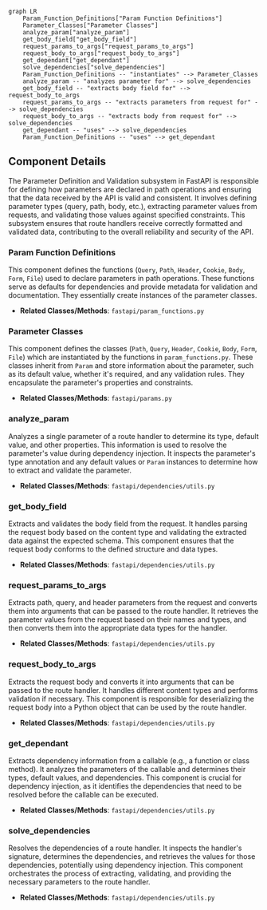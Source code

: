 ```mermaid
graph LR
    Param_Function_Definitions["Param Function Definitions"]
    Parameter_Classes["Parameter Classes"]
    analyze_param["analyze_param"]
    get_body_field["get_body_field"]
    request_params_to_args["request_params_to_args"]
    request_body_to_args["request_body_to_args"]
    get_dependant["get_dependant"]
    solve_dependencies["solve_dependencies"]
    Param_Function_Definitions -- "instantiates" --> Parameter_Classes
    analyze_param -- "analyzes parameter for" --> solve_dependencies
    get_body_field -- "extracts body field for" --> request_body_to_args
    request_params_to_args -- "extracts parameters from request for" --> solve_dependencies
    request_body_to_args -- "extracts body from request for" --> solve_dependencies
    get_dependant -- "uses" --> solve_dependencies
    Param_Function_Definitions -- "uses" --> get_dependant
```

## Component Details

The Parameter Definition and Validation subsystem in FastAPI is responsible for defining how parameters are declared in path operations and ensuring that the data received by the API is valid and consistent. It involves defining parameter types (query, path, body, etc.), extracting parameter values from requests, and validating those values against specified constraints. This subsystem ensures that route handlers receive correctly formatted and validated data, contributing to the overall reliability and security of the API.

### Param Function Definitions
This component defines the functions (`Query`, `Path`, `Header`, `Cookie`, `Body`, `Form`, `File`) used to declare parameters in path operations. These functions serve as defaults for dependencies and provide metadata for validation and documentation. They essentially create instances of the parameter classes.
- **Related Classes/Methods**: `fastapi/param_functions.py`

### Parameter Classes
This component defines the classes (`Path`, `Query`, `Header`, `Cookie`, `Body`, `Form`, `File`) which are instantiated by the functions in `param_functions.py`. These classes inherit from `Param` and store information about the parameter, such as its default value, whether it's required, and any validation rules. They encapsulate the parameter's properties and constraints.
- **Related Classes/Methods**: `fastapi/params.py`

### analyze_param
Analyzes a single parameter of a route handler to determine its type, default value, and other properties. This information is used to resolve the parameter's value during dependency injection. It inspects the parameter's type annotation and any default values or `Param` instances to determine how to extract and validate the parameter.
- **Related Classes/Methods**: `fastapi/dependencies/utils.py`

### get_body_field
Extracts and validates the body field from the request. It handles parsing the request body based on the content type and validating the extracted data against the expected schema. This component ensures that the request body conforms to the defined structure and data types.
- **Related Classes/Methods**: `fastapi/dependencies/utils.py`

### request_params_to_args
Extracts path, query, and header parameters from the request and converts them into arguments that can be passed to the route handler. It retrieves the parameter values from the request based on their names and types, and then converts them into the appropriate data types for the handler.
- **Related Classes/Methods**: `fastapi/dependencies/utils.py`

### request_body_to_args
Extracts the request body and converts it into arguments that can be passed to the route handler. It handles different content types and performs validation if necessary. This component is responsible for deserializing the request body into a Python object that can be used by the route handler.
- **Related Classes/Methods**: `fastapi/dependencies/utils.py`

### get_dependant
Extracts dependency information from a callable (e.g., a function or class method). It analyzes the parameters of the callable and determines their types, default values, and dependencies. This component is crucial for dependency injection, as it identifies the dependencies that need to be resolved before the callable can be executed.
- **Related Classes/Methods**: `fastapi/dependencies/utils.py`

### solve_dependencies
Resolves the dependencies of a route handler. It inspects the handler's signature, determines the dependencies, and retrieves the values for those dependencies, potentially using dependency injection. This component orchestrates the process of extracting, validating, and providing the necessary parameters to the route handler.
- **Related Classes/Methods**: `fastapi/dependencies/utils.py`
